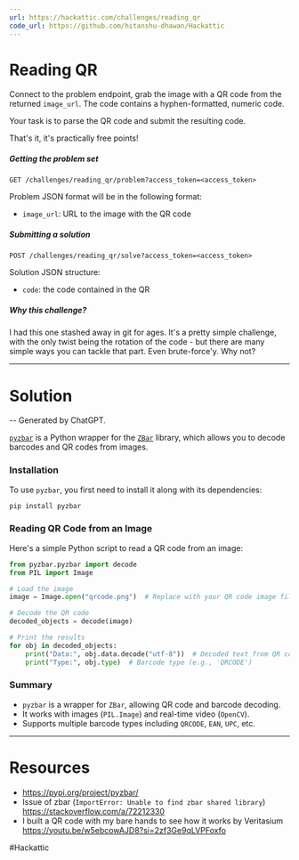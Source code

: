 ```yaml
---
url: https://hackattic.com/challenges/reading_qr
code_url: https://github.com/hitanshu-dhawan/Hackattic
---
```


# Reading QR

Connect to the problem endpoint, grab the image with a QR code from the returned `image_url`. The code contains a hyphen-formatted, numeric code.

Your task is to parse the QR code and submit the resulting code.

That's it, it's practically free points!

##### Getting the problem set

`GET /challenges/reading_qr/problem?access_token=<access_token>`

Problem JSON format will be in the following format:

- `image_url`: URL to the image with the QR code

##### Submitting a solution

`POST /challenges/reading_qr/solve?access_token=<access_token>`

Solution JSON structure:

- `code`: the code contained in the QR

##### Why this challenge?

I had this one stashed away in git for ages. It's a pretty simple challenge, with the only twist being the rotation of the code - but there are many simple ways you can tackle that part. Even brute-force'y. Why not?

---
# Solution

-- Generated by ChatGPT.

[`pyzbar`](https://pypi.org/project/pyzbar/) is a Python wrapper for the [`ZBar`](http://zbar.sourceforge.net/) library, which allows you to decode barcodes and QR codes from images.

### Installation

To use `pyzbar`, you first need to install it along with its dependencies:

```sh
pip install pyzbar
```

### Reading QR Code from an Image

Here's a simple Python script to read a QR code from an image:

```python
from pyzbar.pyzbar import decode
from PIL import Image

# Load the image
image = Image.open("qrcode.png")  # Replace with your QR code image file

# Decode the QR code
decoded_objects = decode(image)

# Print the results
for obj in decoded_objects:
    print("Data:", obj.data.decode("utf-8"))  # Decoded text from QR code
    print("Type:", obj.type)  # Barcode type (e.g., 'QRCODE')
```

### Summary

- `pyzbar` is a wrapper for `ZBar`, allowing QR code and barcode decoding.
- It works with images (`PIL.Image`) and real-time video (`OpenCV`).
- Supports multiple barcode types including `QRCODE`, `EAN`, `UPC`, etc.

---
# Resources

- https://pypi.org/project/pyzbar/
- Issue of zbar (`ImportError: Unable to find zbar shared library`)
  https://stackoverflow.com/a/72212330
- I built a QR code with my bare hands to see how it works by Veritasium
  https://youtu.be/w5ebcowAJD8?si=2zf3Ge9qLVPFoxfo


#Hackattic
